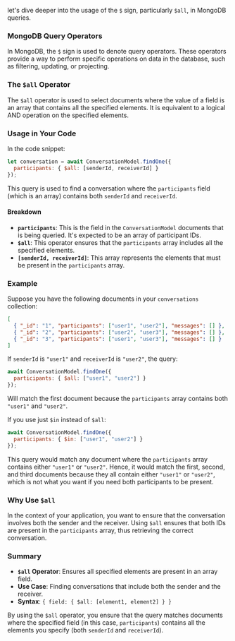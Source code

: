 <!-- DB Query  -->

   <!-- let conversation = await ConversationModel.findOne({
      participants: {$all: [senderId, receiverId]}
    }) -->

 let's dive deeper into the usage of the `$` sign, particularly `$all`, in MongoDB queries.

### MongoDB Query Operators

In MongoDB, the `$` sign is used to denote query operators. These operators provide a way to perform specific operations on data in the database, such as filtering, updating, or projecting.

### The `$all` Operator

The `$all` operator is used to select documents where the value of a field is an array that contains all the specified elements. It is equivalent to a logical AND operation on the specified elements.

### Usage in Your Code

In the code snippet:

```javascript
let conversation = await ConversationModel.findOne({
  participants: { $all: [senderId, receiverId] }
});
```

This query is used to find a conversation where the `participants` field (which is an array) contains both `senderId` and `receiverId`. 

#### Breakdown

- **`participants`**: This is the field in the `ConversationModel` documents that is being queried. It's expected to be an array of participant IDs.
- **`$all`**: This operator ensures that the `participants` array includes all the specified elements.
- **`[senderId, receiverId]`**: This array represents the elements that must be present in the `participants` array.

### Example

Suppose you have the following documents in your `conversations` collection:

```json
[
  { "_id": "1", "participants": ["user1", "user2"], "messages": [] },
  { "_id": "2", "participants": ["user2", "user3"], "messages": [] },
  { "_id": "3", "participants": ["user1", "user3"], "messages": [] }
]
```

If `senderId` is `"user1"` and `receiverId` is `"user2"`, the query:

```javascript
await ConversationModel.findOne({
  participants: { $all: ["user1", "user2"] }
});
```

Will match the first document because the `participants` array contains both `"user1"` and `"user2"`.

If you use just `$in` instead of `$all`:

```javascript
await ConversationModel.findOne({
  participants: { $in: ["user1", "user2"] }
});
```

This query would match any document where the `participants` array contains either `"user1"` or `"user2"`. Hence, it would match the first, second, and third documents because they all contain either `"user1"` or `"user2"`, which is not what you want if you need both participants to be present.

### Why Use `$all`

In the context of your application, you want to ensure that the conversation involves both the sender and the receiver. Using `$all` ensures that both IDs are present in the `participants` array, thus retrieving the correct conversation.

### Summary

- **`$all` Operator**: Ensures all specified elements are present in an array field.
- **Use Case**: Finding conversations that include both the sender and the receiver.
- **Syntax**: `{ field: { $all: [element1, element2] } }`

By using the `$all` operator, you ensure that the query matches documents where the specified field (in this case, `participants`) contains all the elements you specify (both `senderId` and `receiverId`).